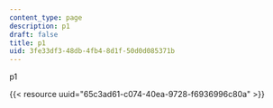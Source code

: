 ```yaml
---
content_type: page
description: p1
draft: false
title: p1
uid: 3fe33df3-48db-4fb4-8d1f-50d0d085371b
---
```

p1

{{< resource uuid="65c3ad61-c074-40ea-9728-f6936996c80a" >}}
